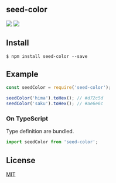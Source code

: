 seed-color
-------------------------------

[![][npm-badge]][npm-link]
[![][mit-badge]][mit]

## Install
``` shell
$ npm install seed-color --save
```

## Example
``` javascript
const seedColor = require('seed-color');

seedColor('hima').toHex(); // #d72c5d
seedColor('saku').toHex(); // #ae6e6c
```

### On TypeScript
Type definition are bundled.
``` typescript
import seedColor from 'seed-color';
```

## License
[MIT](LICENSE)

[npm-link]:  https://www.npmjs.com/package/seed-color
[npm-badge]: https://img.shields.io/npm/v/seed-color.svg?style=flat-square
[mit]:       http://opensource.org/licenses/MIT
[mit-badge]: https://img.shields.io/badge/license-MIT-444444.svg?style=flat-square
